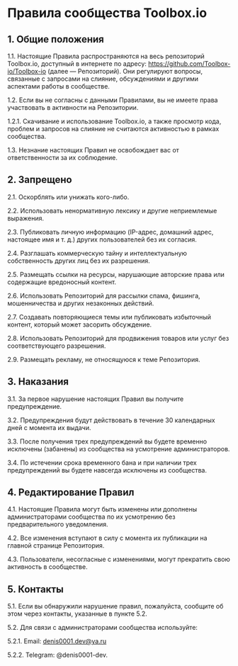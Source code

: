 # Правила сообщества Toolbox.io

## 1. Общие положения

1.1. Настоящие Правила распространяются на весь репозиторий Toolbox.io, доступный в интернете по адресу: https://github.com/Toolbox-io/Toolbox-io (далее — Репозиторий). Они регулируют вопросы, связанные с запросами на слияние, обсуждениями и другими аспектами работы в сообществе.

1.2. Если вы не согласны с данными Правилами, вы не имеете права участвовать в активности на Репозитории.

1.2.1. Скачивание и использование Toolbox.io, а также просмотр кода, проблем и запросов на слияние не считаются активностью в рамках сообщества.

1.3. Незнание настоящих Правил не освобождает вас от ответственности за их соблюдение.

## 2. Запрещено

2.1. Оскорблять или унижать кого-либо.

2.2. Использовать ненормативную лексику и другие неприемлемые выражения.

2.3. Публиковать личную информацию (IP-адрес, домашний адрес, настоящее имя и т. д.) других пользователей без их согласия.

2.4. Разглашать коммерческую тайну и интеллектуальную собственность других лиц без их разрешения.

2.5. Размещать ссылки на ресурсы, нарушающие авторские права или содержащие вредоносный контент.

2.6. Использовать Репозиторий для рассылки спама, фишинга, мошенничества и других незаконных действий.

2.7. Создавать повторяющиеся темы или публиковать избыточный контент, который может засорить обсуждение.

2.8. Использовать Репозиторий для продвижения товаров или услуг без соответствующего разрешения.

2.9. Размещать рекламу, не относящуюся к теме Репозитория.

## 3. Наказания

3.1. За первое нарушение настоящих Правил вы получите предупреждение.

3.2. Предупреждения будут действовать в течение 30 календарных дней с момента их выдачи.

3.3. После получения трех предупреждений вы будете временно исключены (забанены) из сообщества на усмотрение администраторов.

3.4. По истечении срока временного бана и при наличии трех предупреждений вы будете навсегда исключены из сообщества.

## 4. Редактирование Правил

4.1. Настоящие Правила могут быть изменены или дополнены администраторами сообщества по их усмотрению без предварительного уведомления.

4.2. Все изменения вступают в силу с момента их публикации на главной странице Репозитория.

4.3. Пользователи, несогласные с изменениями, могут прекратить свою активность в сообществе.

## 5. Контакты

5.1. Если вы обнаружили нарушение правил, пожалуйста, сообщите об этом через контакты, указанные в пункте 5.2.

5.2. Для связи с администраторами сообщества используйте:

5.2.1. Email: denis0001.dev@ya.ru

5.2.2. Telegram: @denis0001-dev.
